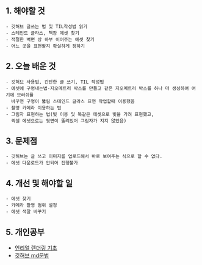 ## 1. 해야할 것
```
- 깃허브 글쓰는 법 및 TIL작성법 읽기
- 스테인드 글라스, 책장 에셋 찾기
- 적절한 벽면 상 하부 이어주는 에셋 찾기
- 어느 곳을 표현할지 확실하게 정하기
```
## 2. 오늘 배운 것
```
- 깃허브 사용법, 간단한 글 쓰기, TIL 작성법
- 에셋에 구멍내는법-지오메트리 박스를 만들고 같은 지오메트리 박스를 하나 더 생성하여 여기에 브러쉬를
  바꾸면 구멍이 뚫림 스테인드 글라스 표면 작업할때 이용했음
- 촬영 카메라 이용하는 법
- 그림자 표현하는 법(빛 이용 및 똑같은 에셋으로 빛을 가려 표현했고,
  퀵셀 에셋으로는 뒷면이 뚫려있어 그림자가 지지 않았음)
```
## 3. 문제점
```
- 깃허브는 글 쓰고 이미지를 업로드해서 바로 보여주는 식으로 할 수 없다.
- 에셋 다운로드가 안되어 진행불가
```
## 4. 개선 및 해야할 일
```
- 에셋 찾기
- 카메라 촬영 범위 설정
- 에셋 색깔 바꾸기
```
## 5. 개인공부

- [언리얼 렌더링 기초](https://dev.epicgames.com/community/learning/courses/49q/unreal-engine-3ea694/lM3K/unreal-engine-1565f7)
- [깃허브 md문법](https://aboneu.tistory.com/485)

